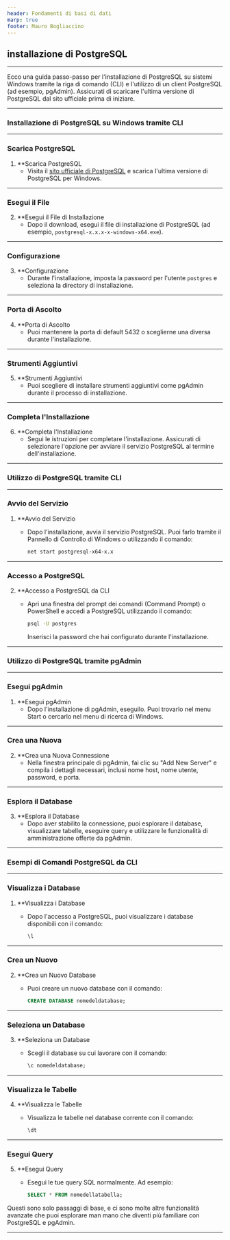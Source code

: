 ```yaml
---
header: Fondamenti di basi di dati
marp: true
footer: Mauro Bogliaccino
---
```


## installazione di PostgreSQL

---

Ecco una guida passo-passo per l'installazione di PostgreSQL su sistemi Windows tramite la riga di comando (CLI) e l'utilizzo di un client PostgreSQL (ad esempio, pgAdmin). Assicurati di scaricare l'ultima versione di PostgreSQL dal sito ufficiale prima di iniziare.

---

### Installazione di PostgreSQL su Windows tramite CLI

---

### Scarica PostgreSQL

1. **Scarica PostgreSQL
   - Visita il [sito ufficiale di PostgreSQL](https://www.postgresql.org/download/windows/) e scarica l'ultima versione di PostgreSQL per Windows.

---

### Esegui il File

2. **Esegui il File di Installazione
   - Dopo il download, esegui il file di installazione di PostgreSQL (ad esempio, `postgresql-x.x.x-x-windows-x64.exe`).

---

### Configurazione

3. **Configurazione
   - Durante l'installazione, imposta la password per l'utente `postgres` e seleziona la directory di installazione.

---

### Porta di Ascolto

4. **Porta di Ascolto
   - Puoi mantenere la porta di default 5432 o sceglierne una diversa durante l'installazione.

---

### Strumenti Aggiuntivi

5. **Strumenti Aggiuntivi
   - Puoi scegliere di installare strumenti aggiuntivi come pgAdmin durante il processo di installazione.

---

### Completa l'Installazione

6. **Completa l'Installazione
   - Segui le istruzioni per completare l'installazione. Assicurati di selezionare l'opzione per avviare il servizio PostgreSQL al termine dell'installazione.

---

### Utilizzo di PostgreSQL tramite CLI

---

### Avvio del Servizio

1. **Avvio del Servizio
   - Dopo l'installazione, avvia il servizio PostgreSQL. Puoi farlo tramite il Pannello di Controllo di Windows o utilizzando il comando:

     ```bash
     net start postgresql-x64-x.x
     ```

---

### Accesso a PostgreSQL

2. **Accesso a PostgreSQL da CLI
   - Apri una finestra del prompt dei comandi (Command Prompt) o PowerShell e accedi a PostgreSQL utilizzando il comando:

     ```bash
     psql -U postgres
     ```

     Inserisci la password che hai configurato durante l'installazione.

---

### Utilizzo di PostgreSQL tramite pgAdmin

---

### Esegui pgAdmin

1. **Esegui pgAdmin
   - Dopo l'installazione di pgAdmin, eseguilo. Puoi trovarlo nel menu Start o cercarlo nel menu di ricerca di Windows.

---

### Crea una Nuova

2. **Crea una Nuova Connessione
   - Nella finestra principale di pgAdmin, fai clic su "Add New Server" e compila i dettagli necessari, inclusi nome host, nome utente, password, e porta.

---

### Esplora il Database

3. **Esplora il Database
   - Dopo aver stabilito la connessione, puoi esplorare il database, visualizzare tabelle, eseguire query e utilizzare le funzionalità di amministrazione offerte da pgAdmin.

---

### Esempi di Comandi PostgreSQL da CLI

---

### Visualizza i Database

1. **Visualizza i Database
   - Dopo l'accesso a PostgreSQL, puoi visualizzare i database disponibili con il comando:

     ```sql
     \l
     ```

---

### Crea un Nuovo

2. **Crea un Nuovo Database
   - Puoi creare un nuovo database con il comando:

     ```sql
     CREATE DATABASE nomedeldatabase;
     ```

---

### Seleziona un Database

3. **Seleziona un Database
   - Scegli il database su cui lavorare con il comando:

     ```sql
     \c nomedeldatabase;
     ```

---

### Visualizza le Tabelle

4. **Visualizza le Tabelle
   - Visualizza le tabelle nel database corrente con il comando:

     ```sql
     \dt
     ```

---

### Esegui Query

5. **Esegui Query
   - Esegui le tue query SQL normalmente. Ad esempio:

     ```sql
     SELECT * FROM nomedellatabella;
     ```

Questi sono solo passaggi di base, e ci sono molte altre funzionalità avanzate che puoi esplorare man mano che diventi più familiare con PostgreSQL e pgAdmin.

---
